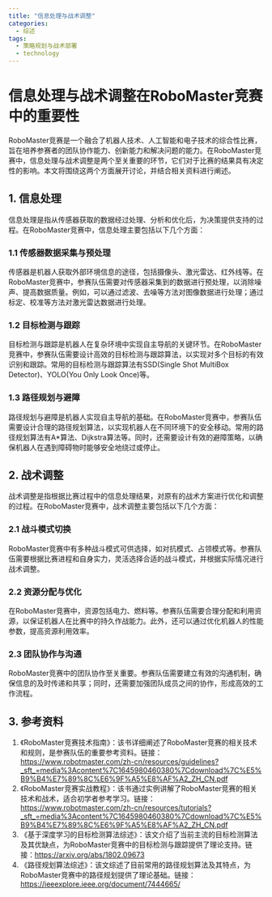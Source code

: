 ```yaml
---  
title: "信息处理与战术调整"  
categories:  
  - 综述  
tags: 
  - 策略规划与战术部署 
  - technology  
---  
```


# 信息处理与战术调整在RoboMaster竞赛中的重要性

RoboMaster竞赛是一个融合了机器人技术、人工智能和电子技术的综合性比赛，旨在培养参赛者的团队协作能力、创新能力和解决问题的能力。在RoboMaster竞赛中，信息处理与战术调整是两个至关重要的环节，它们对于比赛的结果具有决定性的影响。本文将围绕这两个方面展开讨论，并结合相关资料进行阐述。

## 1. 信息处理

信息处理是指从传感器获取的数据经过处理、分析和优化后，为决策提供支持的过程。在RoboMaster竞赛中，信息处理主要包括以下几个方面：

### 1.1 传感器数据采集与预处理

传感器是机器人获取外部环境信息的途径，包括摄像头、激光雷达、红外线等。在RoboMaster竞赛中，参赛队伍需要对传感器采集到的数据进行预处理，以消除噪声、提高数据质量。例如，可以通过滤波、去噪等方法对图像数据进行处理；通过标定、校准等方法对激光雷达数据进行处理。

### 1.2 目标检测与跟踪

目标检测与跟踪是机器人在复杂环境中实现自主导航的关键环节。在RoboMaster竞赛中，参赛队伍需要设计高效的目标检测与跟踪算法，以实现对多个目标的有效识别和跟踪。常用的目标检测与跟踪算法有SSD(Single Shot MultiBox Detector)、YOLO(You Only Look Once)等。

### 1.3 路径规划与避障

路径规划与避障是机器人实现自主导航的基础。在RoboMaster竞赛中，参赛队伍需要设计合理的路径规划算法，以实现机器人在不同环境下的安全移动。常用的路径规划算法有A*算法、Dijkstra算法等。同时，还需要设计有效的避障策略，以确保机器人在遇到障碍物时能够安全地绕过或停止。

## 2. 战术调整

战术调整是指根据比赛过程中的信息处理结果，对原有的战术方案进行优化和调整的过程。在RoboMaster竞赛中，战术调整主要包括以下几个方面：

### 2.1 战斗模式切换

RoboMaster竞赛中有多种战斗模式可供选择，如对抗模式、占领模式等。参赛队伍需要根据比赛进程和自身实力，灵活选择合适的战斗模式，并根据实际情况进行战术调整。

### 2.2 资源分配与优化

在RoboMaster竞赛中，资源包括电力、燃料等。参赛队伍需要合理分配和利用资源，以保证机器人在比赛中的持久作战能力。此外，还可以通过优化机器人的性能参数，提高资源利用效率。

### 2.3 团队协作与沟通

RoboMaster竞赛中的团队协作至关重要。参赛队伍需要建立有效的沟通机制，确保信息的及时传递和共享；同时，还需要加强团队成员之间的协作，形成高效的工作流程。

## 3. 参考资料

1. 《RoboMaster竞赛技术指南》：该书详细阐述了RoboMaster竞赛的相关技术和规则，是参赛队伍的重要参考资料。链接：https://www.robotmaster.com/zh-cn/resources/guidelines?_sft_=media%3Acontent%7C1645980460380%7Cdownload%7C%E5%B9%B4%E7%89%8C%E6%9F%A5%E8%AF%A2_ZH_CN.pdf
2. 《RoboMaster竞赛实战教程》：该书通过实例讲解了RoboMaster竞赛的相关技术和战术，适合初学者参考学习。链接：https://www.robotmaster.com/zh-cn/resources/tutorials?_sft_=media%3Acontent%7C1645980460380%7Cdownload%7C%E5%B9%B4%E7%89%8C%E6%9F%A5%E8%AF%A2_ZH_CN.pdf
3. 《基于深度学习的目标检测算法综述》：该文介绍了当前主流的目标检测算法及其优缺点，为RoboMaster竞赛中的目标检测与跟踪提供了理论支持。链接：https://arxiv.org/abs/1802.09673
4. 《路径规划算法综述》：该文综述了目前常用的路径规划算法及其特点，为RoboMaster竞赛中的路径规划提供了理论基础。链接：https://ieeexplore.ieee.org/document/7444665/ 
